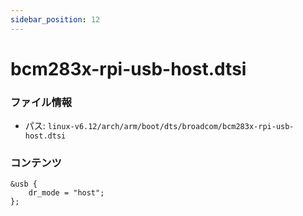 ```yaml
---
sidebar_position: 12
---
```

# bcm283x-rpi-usb-host.dtsi

### ファイル情報

- パス: `linux-v6.12/arch/arm/boot/dts/broadcom/bcm283x-rpi-usb-host.dtsi`

### コンテンツ

```dtsi
&usb {
	dr_mode = "host";
};

```
